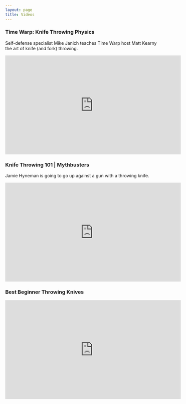 ```yaml
---
layout: page
title: Videos
---
```


### Time Warp: Knife Throwing Physics
Self-defense specialist Mike Janich teaches Time Warp host Matt Kearny the art of knife (and fork) throwing.

<iframe width="560" height="315" src="https://www.youtube.com/embed/DbP5iWKYH3A" frameborder="0" allowfullscreen></iframe>

### Knife Throwing 101 | Mythbusters
Jamie Hyneman is going to go up against a gun with a throwing knife.

<iframe width="560" height="315" src="https://www.youtube.com/embed/1dRH2X0oCKQ" frameborder="0" allowfullscreen></iframe>

### Best Beginner Throwing Knives

<iframe width="560" height="315" src="https://www.youtube.com/embed/lCDq1p0IQrs" frameborder="0" allowfullscreen></iframe>

